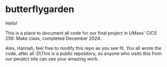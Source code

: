 # butterflygarden

Hello!

This is a place to document all code for our final project in UMass' CICS 256: Make class, completed December 2024.

Alex, Hannah, feel free to modify this repo as you see fit. You all wrote the code, after all :D\This is a public repository, so anyone who visits this from our peoject site can see your amazing work.
